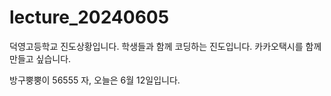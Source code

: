 # lecture_20240605
덕영고등학교 진도상황입니다. 학생들과 함께 코딩하는 진도입니다.
카카오택시를 함께 만들고 싶습니다. 

방구뿡뿡이
56555
자, 오늘은 6월 12일입니다.

